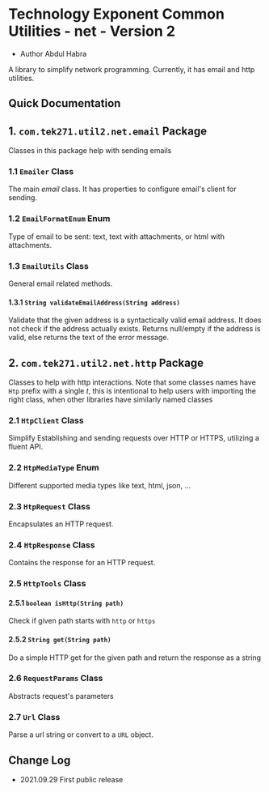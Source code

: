 # Technology Exponent Common Utilities - net - Version 2

* Author Abdul Habra

A library to simplify network programming. Currently, it has email and 
http utilities.

## Quick Documentation


## 1. `com.tek271.util2.net.email` Package
Classes in this package help with sending emails

### 1.1 `Emailer` Class
The main _email_ class. It has properties to configure email's client for sending.

### 1.2 `EmailFormatEnum` Enum
Type of email to be sent: text, text with attachments, or html with attachments.

### 1.3 `EmailUtils` Class
General email related methods.

#### 1.3.1 `String validateEmailAddress(String address)`
Validate that the given address is a syntactically valid email address.
It does not check if the address actually exists.
Returns null/empty if the address is valid, else returns the text of the error message.


## 2. `com.tek271.util2.net.http` Package
Classes to help with http interactions.
Note that some classes names have `Htp` prefix with a single _t_,
this is intentional to help users with importing the right class, when
other libraries have similarly named classes


### 2.1 `HtpClient` Class
Simplify Establishing and sending requests over HTTP or HTTPS, utilizing a
fluent API.

### 2.2 `HtpMediaType` Enum
Different supported media types like text, html, json, ...

### 2.3 `HtpRequest` Class
Encapsulates an HTTP request.

### 2.4 `HtpResponse` Class
Contains the response for an HTTP request.

### 2.5 `HttpTools` Class
#### 2.5.1 `boolean isHttp(String path)`
Check if given path starts with `http` or `https`

#### 2.5.2 `String get(String path)`
Do a simple HTTP get for the given path and return the response as a string

### 2.6 `RequestParams` Class
Abstracts request's parameters

### 2.7 `Url` Class
Parse a url string or convert to a `URL` object.




## Change Log
* 2021.09.29 First public release
